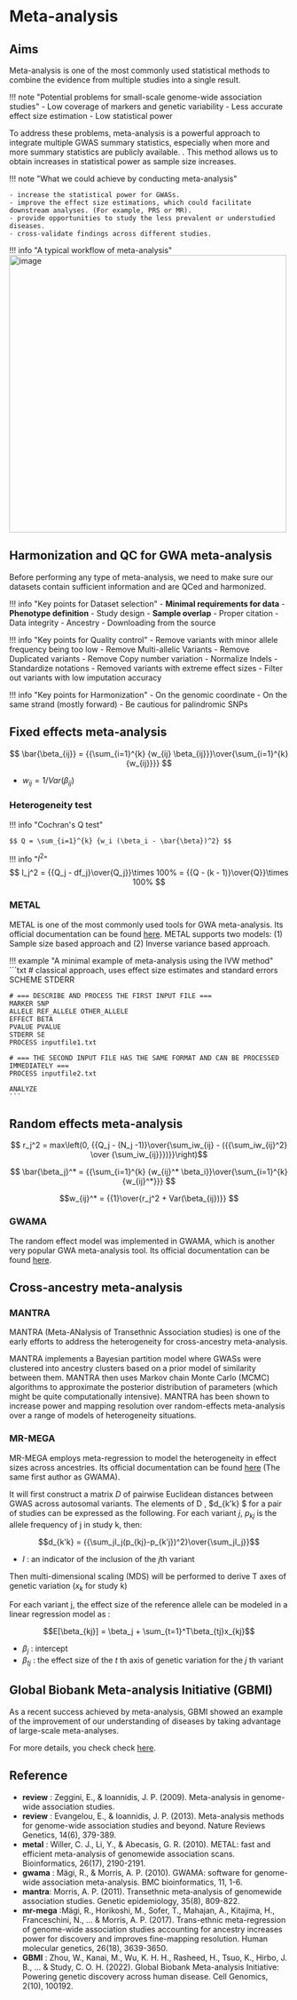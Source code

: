 # Meta-analysis

## Aims

Meta-analysis is one of the most commonly used statistical methods to combine the evidence from multiple studies into a single result. 

!!! note "Potential problems for small-scale genome-wide association studies"
    - Low coverage of markers and genetic variability
    - Less accurate effect size estimation
    - Low statistical power

To address these problems, meta-analysis is a powerful approach to integrate multiple GWAS summary statistics, especially when more and more summary statistics are publicly available.
. This method allows us to obtain increases in statistical power as sample size increases. 

!!! note "What we could achieve by conducting meta-analysis"
    
    - increase the statistical power for GWASs. 
    - improve the effect size estimations, which could facilitate downstream analyses. (For example, PRS or MR).
    - provide opportunities to study the less prevalent or understudied diseases. 
    - cross-validate findings across different studies. 

!!! info "A typical workflow of meta-analysis"
     <img height="500" alt="image" src="https://user-images.githubusercontent.com/40289485/218293217-d6a50f73-98f7-4957-82a3-d10a85bed8dc.png">


## Harmonization and QC for GWA meta-analysis

Before performing any type of meta-analysis, we need to make sure our datasets contain sufficient information and are QCed and harmonized. 

!!! info "Key points for Dataset selection"
    - **Minimal requirements for data**
    - **Phenotype definition**
    - Study design
    - **Sample overlap**
    - Proper citation
    - Data integrity
    - Ancestry
    - Downloading from the source

!!! info "Key points for Quality control"
    - Remove variants with minor allele frequency being too low
    - Remove Multi-allelic Variants
    - Remove Duplicated variants
    - Remove Copy number variation
    - Normalize Indels
    - Standardize notations
    - Removed variants with extreme effect sizes
    - Filter out variants with low imputation accuracy

!!! info "Key points for Harmonization"
    - On the genomic coordinate 
    - On the same strand (mostly forward)
    - Be cautious for palindromic SNPs

## Fixed effects meta-analysis

$$ \bar{\beta_{ij}} = {{\sum_{i=1}^{k} {w_{ij} \beta_{ij}}}\over{\sum_{i=1}^{k} {w_{ij}}}} $$

- $w_{ij} = 1 / Var(\beta_{ij})$

### Heterogeneity test

!!! info "Cochran's Q test"

    $$ Q = \sum_{i=1}^{k} {w_i (\beta_i - \bar{\beta})^2} $$

!!! info "$I^2$"
    $$ I_j^2 =  {{Q_j - df_j}\over{Q_j}}\times 100% =  {{Q - (k - 1)}\over{Q}}\times 100% $$

### METAL

METAL is one of the most commonly used tools for GWA meta-analysis. Its official documentation can be found [here](https://genome.sph.umich.edu/wiki/METAL_Documentation). METAL supports two models: (1) Sample size based approach and (2) Inverse variance based approach.

!!! example "A minimal example of meta-analysis using the IVW method" 
    ```txt
    # classical approach, uses effect size estimates and standard errors
    SCHEME STDERR  
    
    # === DESCRIBE AND PROCESS THE FIRST INPUT FILE ===
    MARKER SNP
    ALLELE REF_ALLELE OTHER_ALLELE
    EFFECT BETA
    PVALUE PVALUE 
    STDERR SE 
    PROCESS inputfile1.txt
    
    # === THE SECOND INPUT FILE HAS THE SAME FORMAT AND CAN BE PROCESSED IMMEDIATELY ===
    PROCESS inputfile2.txt
    
    ANALYZE
    ```

## Random effects meta-analysis

$$ r_j^2 = max\left(0, {{Q_j - (N_j -1)}\over{\sum_iw_{ij} - ({{\sum_iw_{ij}^2} \over {\sum_iw_{ij}}})}}\right)$$

$$ \bar{\beta_j}^* = {{\sum_{i=1}^{k} {w_{ij}^* \beta_i}}\over{\sum_{i=1}^{k} {w_{ij}^*}}} $$

$$w_{ij}^* = {{1}\over{r_j^2 + Var(\beta_{ij})}} $$

### GWAMA

The random effect model was implemented in GWAMA, which is another very popular GWA meta-analysis tool. Its official documentation can be found [here](https://genomics.ut.ee/en/tools).

## Cross-ancestry meta-analysis

### MANTRA

MANTRA (Meta-ANalysis of Transethnic Association studies) is one of the early efforts to address the heterogeneity for cross-ancestry meta-analysis.

MANTRA implements a Bayesian partition model where GWASs were clustered into ancestry clusters based on a prior model of similarity between them. MANTRA then uses Markov chain Monte Carlo (MCMC) algorithms to approximate the posterior distribution of parameters (which might be quite computationally intensive). MANTRA has been shown to increase power and mapping resolution over random-effects meta-analysis over a range of models of heterogeneity situations.

### MR-MEGA

MR-MEGA employs meta-regression to model the heterogeneity in effect sizes across ancestries. Its official documentation can be found [here](https://genomics.ut.ee/en/tools) (The same first author as GWAMA).

It will first construct a matrix $D$ of pairwise Euclidean distances between GWAS across autosomal variants. The elements of D , $d_{k'k} $ for a pair of studies can be expressed as the following. For each variant $j$, $p_{kj}$ is the allele frequency of j in study k, then:

$$d_{k'k} = {{\sum_jI_j(p_{kj}-p_{k'j})^2}\over{\sum_jI_j}}$$

- $I$ : an indicator of the inclusion of the $j$th variant 

Then multi-dimensional scaling (MDS) will be performed to derive T axes of genetic variation ($x_k$ for study k)

For each variant j, the effect size of the reference allele can be modeled in a linear regression model as :

$$E[\beta_{kj}] = \beta_j + \sum_{t=1}^T\beta_{tj}x_{kj}$$

- $\beta_j$ : intercept
- $\beta_{tj}$ : the effect size of the $t$ th axis of genetic variation for the $j$ th variant

## Global Biobank Meta-analysis Initiative (GBMI)

As a recent success achieved by meta-analysis, GBMI showed an example of the improvement of our understanding of diseases by taking advantage of large-scale meta-analyses.

For more details, you check check [here](https://www.globalbiobankmeta.org/).

## Reference

- **review** : Zeggini, E., & Ioannidis, J. P. (2009). Meta-analysis in genome-wide association studies.
- **review** : Evangelou, E., & Ioannidis, J. P. (2013). Meta-analysis methods for genome-wide association studies and beyond. Nature Reviews Genetics, 14(6), 379-389.
- **metal** : Willer, C. J., Li, Y., & Abecasis, G. R. (2010). METAL: fast and efficient meta-analysis of genomewide association scans. Bioinformatics, 26(17), 2190-2191.
- **gwama** : Mägi, R., & Morris, A. P. (2010). GWAMA: software for genome-wide association meta-analysis. BMC bioinformatics, 11, 1-6.
- **mantra**: Morris, A. P. (2011). Transethnic meta‐analysis of genomewide association studies. Genetic epidemiology, 35(8), 809-822.
- **mr-mega** :Mägi, R., Horikoshi, M., Sofer, T., Mahajan, A., Kitajima, H., Franceschini, N., ... & Morris, A. P. (2017). Trans-ethnic meta-regression of genome-wide association studies accounting for ancestry increases power for discovery and improves fine-mapping resolution. Human molecular genetics, 26(18), 3639-3650.
- **GBMI** : Zhou, W., Kanai, M., Wu, K. H. H., Rasheed, H., Tsuo, K., Hirbo, J. B., ... & Study, C. O. H. (2022). Global Biobank Meta-analysis Initiative: Powering genetic discovery across human disease. Cell Genomics, 2(10), 100192.
